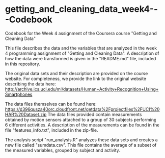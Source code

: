 # getting_and_cleaning_data_week4---Codebook
Codebook for the Week 4 assignment of the Coursera course "Getting and Cleaning Data"

This file describes the data and the variables that are analyzed in the week 4 programming assignment of "Getting and Cleaning Data". A description of how the data were transformed is given in the "README.md" file, included in this repository.

The original data sets and their description are provided on the course website. For completeness, we provide the link to the original website describing the data here: http://archive.ics.uci.edu/ml/datasets/Human+Activity+Recognition+Using+Smartphones

The data files themselves can be found here: https://d396qusza40orc.cloudfront.net/getdata%2Fprojectfiles%2FUCI%20HAR%20Dataset.zip
The data files provided contain measurements obtained by motion sensors attached to a group of 30 subjects performing 6 different activities. A description of the measurements can be found in the file "features_info.txt", included in the zip-file.

The analysis script "run_analysis.R" analyzes these data sets and creates a new file called "sumdata.csv". This file contains the average of a subset of the measured variables, grouped by subject and activity. 



